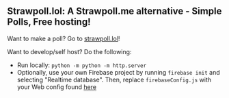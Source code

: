 ## Strawpoll.lol: A Strawpoll.me alternative - Simple Polls, Free hosting!

Want to make a poll? Go to [strawpoll.lol](https://strawpoll.lol/)!

Want to develop/self host? Do the following:

* Run locally: `python -m python -m http.server`
* Optionally, use your own Firebase project by running `firebase init` and selecting "Realtime database". Then, replace `firebaseConfig.js` with your Web config found [here](https://console.firebase.google.com/u/0/project/_/settings/general/)
